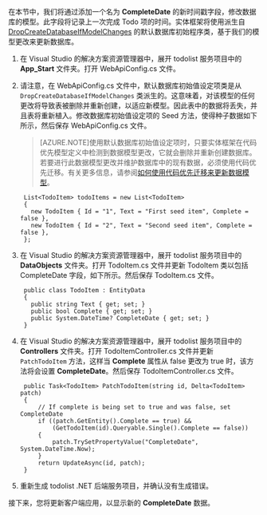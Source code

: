 ﻿在本节中，我们将通过添加一个名为 **CompleteDate** 的新时间戳字段，修改数据库的模型。此字段将记录上一次完成 Todo 项的时间。实体框架将使用派生自 [DropCreateDatabaseIfModelChanges](http://go.microsoft.com/fwlink/?LinkId=394621) 的默认数据库初始程序类，基于我们的模型更改来更新数据库。 

1. 在 Visual Studio 的解决方案资源管理器中，展开 todolist 服务项目中的 **App\_Start** 文件夹。打开 WebApiConfig.cs 文件。

2. 请注意，在 WebApiConfig.cs 文件中，默认数据库初始值设定项类是从  `DropCreateDatabaseIfModelChanges` 类派生的。这意味着，对该模型的任何更改将导致表被删除并重新创建，以适应新模型。因此表中的数据将丢失，并且表将重新植入。修改数据库初始值设定项的 Seed 方法，使得种子数据如下所示，然后保存 WebApiConfig.cs 文件。

    >[AZURE.NOTE]使用默认数据库初始值设定项时，只要实体框架在代码优先模型定义中检测到数据模型更改，它就会删除并重新创建数据库。若要进行此数据模型更改并维护数据库中的现有数据，必须使用代码优先迁移。有关更多信息，请参阅[如何使用代码优先迁移来更新数据模型](/zh-cn/documentation/articles/mobile-services-dotnet-backend-how-to-use-code-first-migrations/)。

        List<TodoItem> todoItems = new List<TodoItem>
        {
          new TodoItem { Id = "1", Text = "First seed item", Complete = false },
          new TodoItem { Id = "2", Text = "Second seed item", Complete = false },
        };
     

3. 在 Visual Studio 的解决方案资源管理器中，展开 todolist 服务项目中的 **DataObjects** 文件夹。打开 TodoItem.cs 文件并更新 TodoItem 类以包括 CompleteDate 字段，如下所示。然后保存 TodoItem.cs 文件。

        public class TodoItem : EntityData
        {
          public string Text { get; set; }
          public bool Complete { get; set; }
          public System.DateTime? CompleteDate { get; set; }
        }

4. 在 Visual Studio 的解决方案资源管理器中，展开 todolist 服务项目中的 **Controllers** 文件夹。打开 TodoItemController.cs 文件并更新  `PatchTodoItem` 方法，这样当 **Complete** 属性从 false 更改为 true 时，该方法将会设置 **CompleteDate**。然后保存 TodoItemController.cs 文件。

        public Task<TodoItem> PatchTodoItem(string id, Delta<TodoItem> patch)
        {
            // If complete is being set to true and was false, set CompleteDate
            if ((patch.GetEntity().Complete == true) &&
                (GetTodoItem(id).Queryable.Single().Complete == false))
            {
                patch.TrySetPropertyValue("CompleteDate", System.DateTime.Now);
            }
            return UpdateAsync(id, patch);
        }


5. 重新生成 todolist .NET 后端服务项目，并确认没有生成错误。 

接下来，您将更新客户端应用，以显示新的 **CompleteDate** 数据。
<!---HONumber=74-->